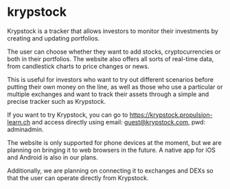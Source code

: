 # krypstock

Krypstock is a tracker that allows investors to monitor their investments by creating and updating portfolios.

The user can choose whether they want to add stocks, cryptocurrencies or both in their portfolios.
The website also offers all sorts of real-time data, from candlestick charts to price changes or news.

This is useful for investors who want to try out different scenarios before putting their own money on the line, as well as those who use a particular or multiple exchanges and want to track their assets through a simple and precise tracker such as Krypstock.

If you want to try Krypstock, you can go to https://krypstock.propulsion-learn.ch and access directly using email: guest@krypstock.com, pwd: adminadmin.

The website is only supported for phone devices at the moment, but we are planning on bringing it to web browsers in the future.
A native app for iOS and Android is also in our plans.

Additionally, we are planning on connecting it to exchanges and DEXs so that the user can operate directly from Krypstock.
